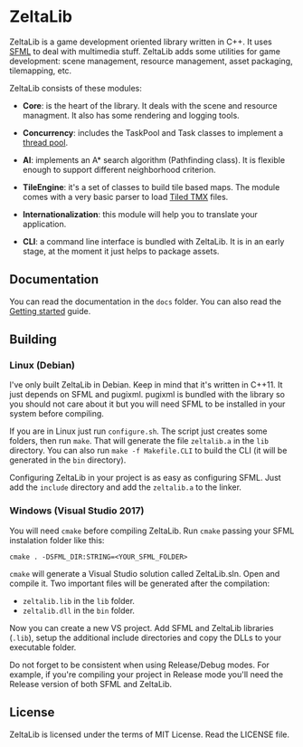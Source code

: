# ZeltaLib


ZeltaLib is a game development oriented library written in C++. It uses [SFML](https://www.sfml-dev.org/) to deal with multimedia stuff. ZeltaLib adds some utilities for game development: scene management, resource management, asset packaging, tilemapping, etc.

ZeltaLib consists of these modules:

- **Core**: is the heart of the library. It deals with the scene and resource managment. It also has some rendering and logging tools.

- **Concurrency**: includes the TaskPool and Task classes to implement a [thread pool](https://en.wikipedia.org/wiki/Thread_pool).

- **AI**: implements an A* search algorithm (Pathfinding class). It is flexible enough to support different neighborhood criterion.

- **TileEngine**: it's a set of classes to build tile based maps. The module comes with a very basic parser to load [Tiled TMX](http://www.mapeditor.org/) files.

- **Internationalization**: this module will help you to translate your application.
- **CLI**: a command line interface is bundled with ZeltaLib. It is in an early stage, at the moment it just helps to package assets.

## Documentation

You can read the documentation in the `docs` folder. You can also read the [Getting started](https://github.com/rafaelgc/ZeltaLib/wiki/Getting-started) guide.

## Building
### Linux (Debian)
I've only built ZeltaLib in Debian. Keep in mind that it's written in C++11. It just depends on SFML and pugixml. pugixml is bundled with the library so you should not care about it but you will need SFML to be installed in your system before compiling.

If you are in Linux just run `configure.sh`. The script just creates some folders, then run `make`. That will generate the file `zeltalib.a` in the `lib` directory. You can also run `make -f Makefile.CLI` to build the CLI (it will be generated in the `bin` directory).

Configuring ZeltaLib in your project is as easy as configuring SFML. Just add the `include` directory and add the `zeltalib.a` to the linker.

### Windows (Visual Studio 2017)
You will need `cmake` before compiling ZeltaLib. Run `cmake` passing your SFML instalation folder like this:
```
cmake . -DSFML_DIR:STRING=<YOUR_SFML_FOLDER>
```

`cmake` will generate a Visual Studio solution called ZeltaLib.sln. Open and compile it.
Two important files will be generated after the compilation:
- `zeltalib.lib` in the `lib` folder.
- `zeltalib.dll` in the `bin` folder.

Now you can create a new VS project. Add SFML and ZeltaLib libraries (`.lib`), setup the additional include directories and copy the DLLs to your executable folder.

Do not forget to be consistent when using Release/Debug modes. For example, if you're compiling your project in Release mode you'll need the Release version of both SFML and ZeltaLib.

## License


ZeltaLib is licensed under the terms of MIT License. Read the LICENSE file.